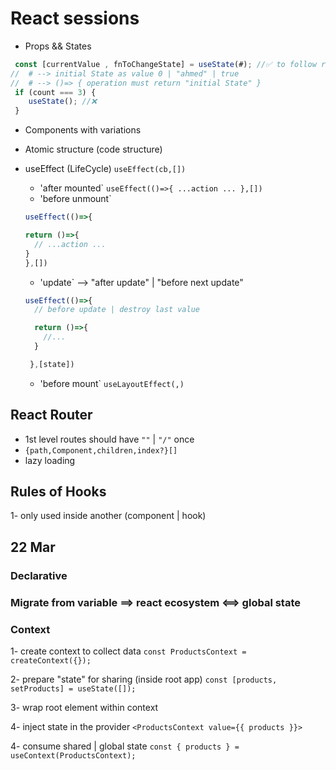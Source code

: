# React sessions

- Props && States

```ts
 const [currentValue , fnToChangeState] = useState(#); //✅ to follow react render
//  # --> initial State as value 0 | "ahmed" | true
//  # --> ()=> { operation must return "initial State" }
 if (count === 3) {
 	useState(); //❌
 }
```
- Components with variations
- Atomic structure (code structure)
- useEffect (LifeCycle)
  ```useEffect(cb,[])```

  - 'after mounted`
  ```useEffect(()=>{ ...action ... },[])```
  - 'before unmount`
  ```ts
  useEffect(()=>{

  return ()=>{
    // ...action ...
  }
  },[])
  ```
  - 'update` --> "after update" | "before next update"
  ```ts
  useEffect(()=>{
    // before update | destroy last value

    return ()=>{
      //...
    }

   },[state])
   ```
  - 'before mount`
  ```useLayoutEffect(,)```


## React Router
- 1st level routes should have `""` | `"/"` once
- `{path,Component,children,index?}[]`
- lazy loading


## Rules of Hooks
1- only used inside another (component | hook)


## 22 Mar
### Declarative 
### Migrate from variable ==> react ecosystem <==> global state
### Context
1- create context to collect data
`const ProductsContext = createContext({});`

2- prepare "state" for sharing (inside root app)
`const [products, setProducts] = useState([]);`

3- wrap root element within context

4- inject state in the provider
`<ProductsContext value={{ products }}>`

4- consume shared | global state
`const { products } = useContext(ProductsContext);`